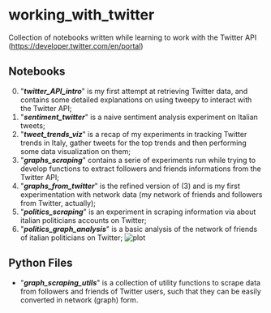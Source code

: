# working_with_twitter
Collection of notebooks written while learning to work with the Twitter API (https://developer.twitter.com/en/portal)

## Notebooks
0. "***twitter_API_intro***" is my first attempt at retrieving Twitter data, and contains some detailed explanations on using tweepy to interact with the Twitter API;
1. "***sentiment_twitter***" is a naive sentiment analysis experiment on Italian tweets;
2. "***tweet_trends_viz***" is a recap of my experiments in tracking Twitter trends in Italy, gather tweets for the top trends and then performing some data visualization on them;
3. "***graphs_scraping***" contains a serie of experiments run while trying to develop functions to extract followers and friends informations from the Twitter API;
4. "***graphs_from_twitter***" is the refined version of (3) and is my first experimentation with network data (my network of friends and followers from Twitter, actually);
5. "***politics_scraping***" is an experiment in scraping information via about italian politicians accounts on Twitter;
6. "***politics_graph_analysis***" is a basic analysis of the network of friends of italian politicians on Twitter;
![plot](./DylanTartarini1996/working_with_twitter/politicians_net.png)


## Python Files 
* "***graph_scraping_utils***" is a collection of utility functions to scrape data from followers and friends of Twitter users, such that they can be easily converted in network (graph) form.
